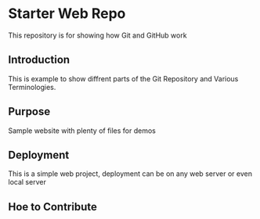 # Starter Web Repo

This repository is for showing how Git and GitHub work

## Introduction

This is example to show diffrent parts of the Git Repository and Various Terminologies.

## Purpose

Sample website with plenty of files for demos
## Deployment

This is a simple web project, deployment can be on any web server or even local server

## Hoe to Contribute